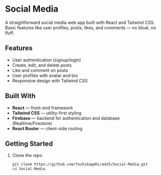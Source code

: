 # Social Media

A straightforward social media web app built with React and Tailwind CSS.  
Basic features like user profiles, posts, likes, and comments — no bloat, no fluff.

## Features

- User authentication (signup/login)  
- Create, edit, and delete posts  
- Like and comment on posts  
- User profiles with avatar and bio  
- Responsive design with Tailwind CSS  

## Built With

- **React** — front-end framework  
- **Tailwind CSS** — utility-first styling  
- **Firebase** — backend for authentication and database (Realtime/Firestore)  
- **React Router** — client-side routing  

## Getting Started

1. Clone the repo  
   ```bash
   git clone https://github.com/YoshikageKira425/Social-Media.git
   cd Social-Media
